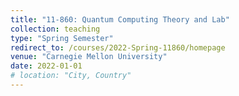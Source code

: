 ```yaml
---
title: "11-860: Quantum Computing Theory and Lab"
collection: teaching
type: "Spring Semester"
redirect_to: /courses/2022-Spring-11860/homepage
venue: "Carnegie Mellon University"
date: 2022-01-01
# location: "City, Country"
---
```

